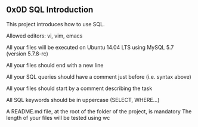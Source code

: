 ## 0x0D SQL Introduction

This project introduces how to use SQL.

Allowed editors: vi, vim, emacs

All your files will be executed on Ubuntu 14.04 LTS using MySQL 5.7 (version 5.7.8-rc)

All your files should end with a new line

All your SQL queries should have a comment just before (i.e. syntax above)

All your files should start by a comment describing the task

All SQL keywords should be in uppercase (SELECT, WHERE…)

A README.md file, at the root of the folder of the project, is mandatory
The length of your files will be tested using wc
